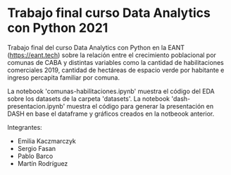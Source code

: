 # Trabajo final curso Data Analytics con Python 2021
Trabajo final del curso Data Analytics con Python en la EANT (https://eant.tech) sobre la relación entre el crecimiento poblacional por comunas de CABA y distintas variables como la cantidad de habilitaciones comerciales 2019, cantidad de hectáreas de espacio verde por habitante e ingreso percapita familiar por comuna.

La notebook 'comunas-habilitaciones.ipynb' muestra el código del EDA sobre los datasets de la carpeta 'datasets'.
La notebook 'dash-presentacion.ipynb' muestra el código para generar la presentación en DASH en base el dataframe y gráficos creados en la notbeook anterior.

Integrantes:

- Emilia Kaczmarczyk
- Sergio Fasan
- Pablo Barco
- Martín Rodríguez
